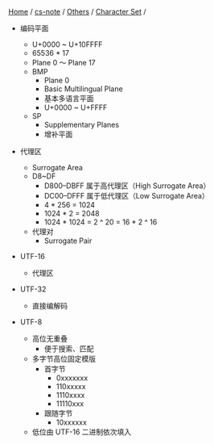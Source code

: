 [Home](https://mengxianbin.github.io) /
[cs-note](https://mengxianbin.github.io/cs-note/content) /
[Others](https://mengxianbin.github.io/cs-note/content/Others) /
[Character Set](https://mengxianbin.github.io/cs-note/content/Others/Character%20Set) /

* 编码平面
    * U+0000 ~ U+10FFFF
    * 65536 * 17
    * Plane 0 ～ Plane 17
    * BMP
        * Plane 0
        * Basic Multilingual Plane
        * 基本多语言平面
        * U+0000 ~ U+FFFF
    * SP
        * Supplementary Planes
        * 增补平面

* 代理区
    * Surrogate Area
    * D8~DF
        * D800–DBFF 属于高代理区（High Surrogate Area）
        * DC00–DFFF 属于低代理区（Low Surrogate Area）
        * 4 * 256 = 1024
        * 1024 * 2 = 2048
        * 1024 * 1024 = 2 ^ 20 = 16 * 2 ^ 16
    * 代理对 
        * Surrogate Pair

* UTF-16
    * 代理区

* UTF-32
    * 直接编解码

* UTF-8
    * 高位无重叠
        * 便于搜索、匹配
    * 多字节高位固定模版
        * 首字节
            * 0xxxxxxx
            * 110xxxxx
            * 1110xxxx
            * 11110xxx
        * 跟随字节
            * 10xxxxxx
    * 低位由 UTF-16 二进制依次填入
